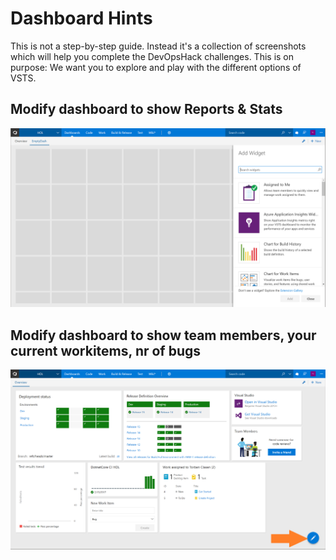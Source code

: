 # Dashboard Hints
This is not a step-by-step guide. Instead it's a collection of screenshots which will help you complete the DevOpsHack challenges.
This is on purpose: We want you to explore and play with the different options of VSTS. 

## Modify dashboard to show Reports & Stats ##
![Modify dashboard to show Reports & Stats](/Dashboard/images/VSTSProjectEmptyDash.PNG)

## Modify dashboard to show team members, your current workitems, nr of bugs ##
![Modify dashboard to show team members, your current workitems, nr of bugs](/Dashboard/images/VSTSProjectDashboard.PNG)
